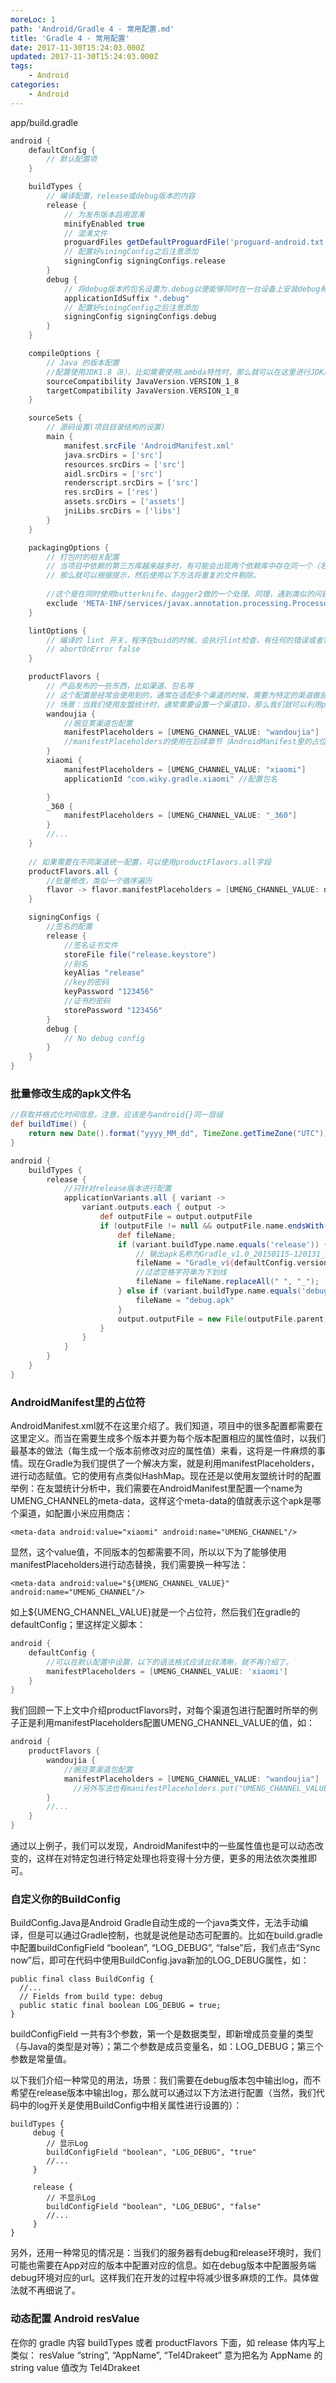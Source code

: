 ```yaml
---
moreLoc: 1
path: 'Android/Gradle 4 - 常用配置.md'
title: 'Gradle 4 - 常用配置'
date: 2017-11-30T15:24:03.000Z
updated: 2017-11-30T15:24:03.000Z
tags:
    - Android
categories:
    - Android
---
```


app/build.gradle

```gradle
android {
    defaultConfig {
        // 默认配置项
    }

	buildTypes {
		// 编译配置，release或debug版本的内容
		release {
			// 为发布版本启用混淆
			minifyEnabled true  
			// 混淆文件
			proguardFiles getDefaultProguardFile('proguard-android.txt'), 'proguard-rules.pro'
			// 配置好siningConfig之后注意添加
			signingConfig signingConfigs.release
		}
		debug {
			// 将debug版本的包名设置为.debug以便能够同时在一台设备上安装debug和release版本的apk。
			applicationIdSuffix ".debug"
			// 配置好siningConfig之后注意添加
			signingConfig signingConfigs.debug
		}
	}

    compileOptions {
		// Java 的版本配置
		//配置使用JDK1.8（8），比如需要使用Lambda特性时，那么就可以在这里进行JDK版本的配置
		sourceCompatibility JavaVersion.VERSION_1_8
		targetCompatibility JavaVersion.VERSION_1_8
    }

    sourceSets {
        // 源码设置(项目目录结构的设置)
		main {
			manifest.srcFile 'AndroidManifest.xml'
			java.srcDirs = ['src']
			resources.srcDirs = ['src']
			aidl.srcDirs = ['src']
			renderscript.srcDirs = ['src']
			res.srcDirs = ['res']
			assets.srcDirs = ['assets']
			jniLibs.srcDirs = ['libs']
		}
    }

    packagingOptions {
		// 打包时的相关配置
		// 当项目中依赖的第三方库越来越多时，有可能会出现两个依赖库中存在同一个（名称）文件。如果这样，Gradle在打包时就会提示错误（警告）。
		// 那么就可以根据提示，然后使用以下方法将重复的文件剔除。
	   
		//这个是在同时使用butterknife、dagger2做的一个处理。同理，遇到类似的问题，只要根据gradle的提示，做类似处理即可。
		exclude 'META-INF/services/javax.annotation.processing.Processor'
    }

    lintOptions {
		// 编译的 lint 开关，程序在buid的时候，会执行lint检查，有任何的错误或者警告提示，都会终止构建，我们可以将其关掉。
		// abortOnError false
    }

    productFlavors {
        // 产品发布的一些东西，比如渠道、包名等
		// 这个配置是经常会使用到的，通常在适配多个渠道的时候，需要为特定的渠道做部分特殊的处理，比如设置不同的包名、应用名等。
		// 场景：当我们使用友盟统计时，通常需要设置一个渠道ID，那么我们就可以利用productFlavors来生成对应渠道信息的包
        wandoujia {
			//豌豆荚渠道包配置
			manifestPlaceholders = [UMENG_CHANNEL_VALUE: "wandoujia"]
			//manifestPlaceholders的使用在后续章节（AndroidManifest里的占位符）中介绍
        }
        xiaomi {
            manifestPlaceholders = [UMENG_CHANNEL_VALUE: "xiaomi"]
            applicationId "com.wiky.gradle.xiaomi" //配置包名

        }
        _360 {
            manifestPlaceholders = [UMENG_CHANNEL_VALUE: "_360"]
        }
        //...
    }
	
	// 如果需要在不同渠道统一配置，可以使用productFlavors.all字段
	productFlavors.all { 
        //批量修改，类似一个循序遍历
        flavor -> flavor.manifestPlaceholders = [UMENG_CHANNEL_VALUE: name] 
    }

    signingConfigs {
        //签名的配置
        release {
            //签名证书文件
            storeFile file("release.keystore")
            //别名
            keyAlias "release"
            //key的密码
            keyPassword "123456"
            //证书的密码
            storePassword "123456"
        }
        debug {
			// No debug config
        }
    }
}
```

### 批量修改生成的apk文件名

```gradle
//获取并格式化时间信息，注意，应该是与android{}同一层级
def buildTime() {
    return new Date().format("yyyy_MM_dd", TimeZone.getTimeZone("UTC"))
}

android {
	buildTypes {
		release {
			//只针对release版本进行配置
			applicationVariants.all { variant ->
				variant.outputs.each { output ->
					def outputFile = output.outputFile
					if (outputFile != null && outputFile.name.endsWith('.apk')) {
						def fileName;
                        if (variant.buildType.name.equals('release')) {
                            // 输出apk名称为Gradle_v1.0_20150115-120131_wandoujia.apk
                            fileName = "Gradle_v${defaultConfig.versionName}_${getCurrentTimeText()}.apk"
                            //过滤空格字符串为下划线
                            fileName = fileName.replaceAll(" ", "_");
                        } else if (variant.buildType.name.equals('debug')) {
                            fileName = "debug.apk"
                        }
                        output.outputFile = new File(outputFile.parent, fileName)
					}
				}
			}
		}
	}
}
```

### AndroidManifest里的占位符

AndroidManifest.xml就不在这里介绍了。我们知道，项目中的很多配置都需要在这里定义。而当在需要生成多个版本并要为每个版本配置相应的属性值时，以我们最基本的做法（每生成一个版本前修改对应的属性值）来看，这将是一件麻烦的事情。现在Gradle为我们提供了一个解决方案，就是利用manifestPlaceholders，进行动态赋值。它的使用有点类似HashMap。现在还是以使用友盟统计时的配置举例：在友盟统计分析中，我们需要在AndroidManifest里配置一个name为UMENG_CHANNEL的meta-data，这样这个meta-data的值就表示这个apk是哪个渠道，如配置小米应用商店：

`<meta-data android:value="xiaomi" android:name="UMENG_CHANNEL"/>`

显然，这个value值，不同版本的包都需要不同，所以以下为了能够使用manifestPlaceholders进行动态替换，我们需要换一种写法：

`<meta-data android:value="${UMENG_CHANNEL_VALUE}" android:name="UMENG_CHANNEL"/>`

如上${UMENG_CHANNEL_VALUE}就是一个占位符，然后我们在gradle的defaultConfig；里这样定义脚本：

```gradle
android {
    defaultConfig {
        //可以在默认配置中设置，以下的语法格式应该比较清晰，就不再介绍了。
        manifestPlaceholders = [UMENG_CHANNEL_VALUE: 'xiaomi']
    }
}
```

我们回顾一下上文中介绍productFlavors时，对每个渠道包进行配置时所举的例子正是利用manifestPlaceholders配置UMENG_CHANNEL_VALUE的值，如：

```gradle
android {  
    productFlavors {
        wandoujia {
            //豌豆荚渠道包配置
            manifestPlaceholders = [UMENG_CHANNEL_VALUE: "wandoujia"]
              //另外写法也有manifestPlaceholders.put("UMENG_CHANNEL_VALUE",'xiaomi')，稍有区别。
        }
        //...
    }  
}
```

通过以上例子，我们可以发现，AndroidManifest中的一些属性值也是可以动态改变的，这样在对特定包进行特定处理也将变得十分方便，更多的用法依次类推即可。

### 自定义你的BuildConfig

BuildConfig.Java是Android Gradle自动生成的一个java类文件，无法手动编译，但是可以通过Gradle控制，也就是说他是动态可配置的。比如在build.gradle中配置buildConfigField “boolean”, “LOG_DEBUG”, “false”后，我们点击“Sync now”后，即可在代码中使用BuildConfig.java新加的LOG_DEBUG属性，如：

```
public final class BuildConfig {
  //...
  // Fields from build type: debug
  public static final boolean LOG_DEBUG = true;
}
```

buildConfigField 一共有3个参数，第一个是数据类型，即新增成员变量的类型（与Java的类型是对等）；第二个参数是成员变量名，如：LOG_DEBUG；第三个参数是常量值。

以下我们介绍一种常见的用法，场景：我们需要在debug版本包中输出log，而不希望在release版本中输出log，那么就可以通过以下方法进行配置（当然，我们代码中的log开关是使用BuildConfig中相关属性进行设置的）：

```
buildTypes {
     debug {
        // 显示Log
        buildConfigField "boolean", "LOG_DEBUG", "true"
        //...
     }

     release {
        // 不显示Log
        buildConfigField "boolean", "LOG_DEBUG", "false"
        //...
     }
}
```

另外，还用一种常见的情况是：当我们的服务器有debug和release环境时，我们可能也需要在App对应的版本中配置对应的信息。如在debug版本中配置服务端debug环境对应的url。这样我们在开发的过程中将减少很多麻烦的工作。具体做法就不再细说了。

### 动态配置 Android resValue

在你的 gradle 内容 buildTypes 或者 productFlavors 下面，如 release 体内写上类似：
resValue “string”, “AppName”, “Tel4Drakeet”
意为把名为 AppName 的 string value 值改为 Tel4Drakeet


<!--more-->

